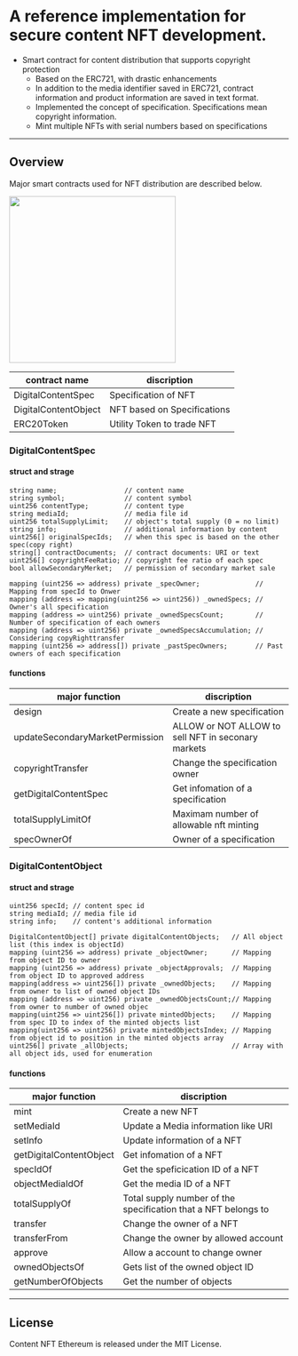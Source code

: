 # A reference implementation for secure content NFT development.

- Smart contract for content distribution that supports copyright protection
  - Based on the ERC721, with drastic enhancements
  - In addition to the media identifier saved in ERC721, contract information and product information are saved in text format.
  - Implemented the concept of specification. Specifications mean copyright information.
  - Mint multiple NFTs with serial numbers based on specifications

___

## Overview
Major smart contracts used for NFT distribution are described below.

<img src="https://github.com/Japan-Contents-Blockchain-Initiative/content-nft-ethereum/blob/main/outline.png" height="300">

| contract name | discription |
----|----
| DigitalContentSpec | Specification of NFT |
| DigitalContentObject | NFT based on Specifications  |
| ERC20Token | Utility Token to trade NFT |

### DigitalContentSpec
#### struct and strage
    string name;                 // content name
    string symbol;               // content symbol
    uint256 contentType;         // content type
    string mediaId;              // media file id
    uint256 totalSupplyLimit;    // object's total supply (0 = no limit)
    string info;                 // additional information by content
    uint256[] originalSpecIds;   // when this spec is based on the other spec(copy right)
    string[] contractDocuments;  // contract documents: URI or text
    uint256[] copyrightFeeRatio; // copyright fee ratio of each spec
    bool allowSecondaryMerket;   // permission of secondary market sale

    mapping (uint256 => address) private _specOwner;              // Mapping from specId to Onwer
    mapping (address => mapping(uint256 => uint256)) _ownedSpecs; // Owner's all specification
    mapping (address => uint256) private _ownedSpecsCount;        // Number of specification of each owners
    mapping (address => uint256) private _ownedSpecsAccumulation; // Considering copyRighttransfer
    mapping (uint256 => address[]) private _pastSpecOwners;       // Past owners of each specification

#### functions
| major function | discription |
----|----
| design | Create a new specification |
| updateSecondaryMarketPermission | ALLOW or NOT ALLOW to sell NFT in seconary markets |
| copyrightTransfer | Change the specification owner |
| getDigitalContentSpec | Get infomation of a specification |
| totalSupplyLimitOf | Maximam number of allowable nft minting |
| specOwnerOf| Owner of a specification |

### DigitalContentObject
#### struct and strage
    uint256 specId; // content spec id
    string mediaId; // media file id
    string info;    // content's additional information

    DigitalContentObject[] private digitalContentObjects;   // All object list (this index is objectId)
    mapping (uint256 => address) private _objectOwner;      // Mapping from object ID to owner
    mapping (uint256 => address) private _objectApprovals;  // Mapping from object ID to approved address
    mapping(address => uint256[]) private _ownedObjects;    // Mapping from owner to list of owned object IDs
    mapping (address => uint256) private _ownedObjectsCount;// Mapping from owner to number of owned objec
    mapping(uint256 => uint256[]) private mintedObjects;    // Mapping from spec ID to index of the minted objects list
    mapping(uint256 => uint256) private mintedObjectsIndex; // Mapping from object id to position in the minted objects array
    uint256[] private _allObjects;                          // Array with all object ids, used for enumeration

#### functions
| major function | discription |
----|----
| mint | Create a new NFT |
| setMediaId | Update a Media information like URI |
| setInfo | Update information of a NFT |
| getDigitalContentObject | Get infomation of a NFT |
| specIdOf | Get the speficication ID of a NFT |
| objectMediaIdOf | Get the media ID of a NFT  |
| totalSupplyOf | Total supply number of the specification that a NFT belongs to |
| transfer | Change the owner of a NFT |
| transferFrom | Change the owner by allowed account |
| approve | Allow a account to change owner |
| ownedObjectsOf | Gets list of the owned object ID |
| getNumberOfObjects | Get the number of objects |


___

## License
Content NFT Ethereum is released under the MIT License.
